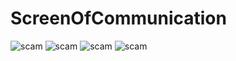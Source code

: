 # ScreenOfCommunication
![scam](photo/poc)
![scam](photo/poc1)
![scam](photo/poc3)
![scam](photo/poc4)
